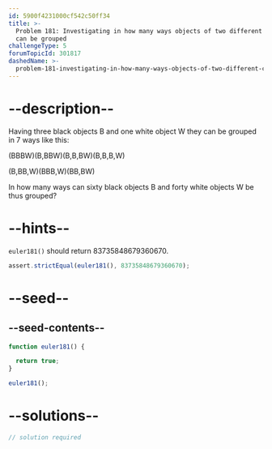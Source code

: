 ```yaml
---
id: 5900f4231000cf542c50ff34
title: >-
  Problem 181: Investigating in how many ways objects of two different colours
  can be grouped
challengeType: 5
forumTopicId: 301817
dashedName: >-
  problem-181-investigating-in-how-many-ways-objects-of-two-different-colours-can-be-grouped
---
```


# --description--

Having three black objects B and one white object W they can be grouped in 7 ways like this:

(BBBW)(B,BBW)(B,B,BW)(B,B,B,W)

(B,BB,W)(BBB,W)(BB,BW)

In how many ways can sixty black objects B and forty white objects W be thus grouped?

# --hints--

`euler181()` should return 83735848679360670.

```js
assert.strictEqual(euler181(), 83735848679360670);
```

# --seed--

## --seed-contents--

```js
function euler181() {

  return true;
}

euler181();
```

# --solutions--

```js
// solution required
```
